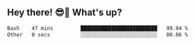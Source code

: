 ## Hey there! 😎👋 What's up?

<!--START_SECTION:waka-->

```txt
Bash    47 mins         █████████████████████████   99.94 %
Other   0 secs          ░░░░░░░░░░░░░░░░░░░░░░░░░   00.06 %
```

<!--END_SECTION:waka-->
